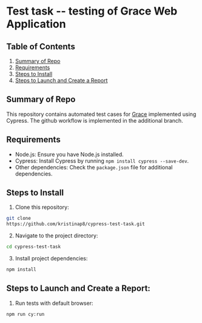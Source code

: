 # Test task -- testing of Grace Web Application

## Table of Contents

1. [Summary of Repo](#summary-of-repo)
2. [Requirements](#requirements)
3. [Steps to Install](#steps-to-install)
4. [Steps to Launch and Create a Report](#steps-to-launch-and-create-a-report)

## Summary of Repo

This repository contains automated test cases for [Grace](https://dev-admin.grace-technology.io/#) implemented using Cypress. 
The github workflow is implemented in the additional branch.

## Requirements

- Node.js: Ensure you have Node.js installed.
- Cypress: Install Cypress by running `npm install cypress --save-dev`.
- Other dependencies: Check the `package.json` file for additional dependencies.

## Steps to Install

1. Clone this repository:

```bash
git clone
https://github.com/kristinap8/cypress-test-task.git
```

2. Navigate to the project directory:

```bash
cd cypress-test-task
```

3. Install project dependencies:

```bash
npm install
```

## Steps to Launch and Create a Report:

1. Run tests with default browser:

```bash
npm run cy:run
```